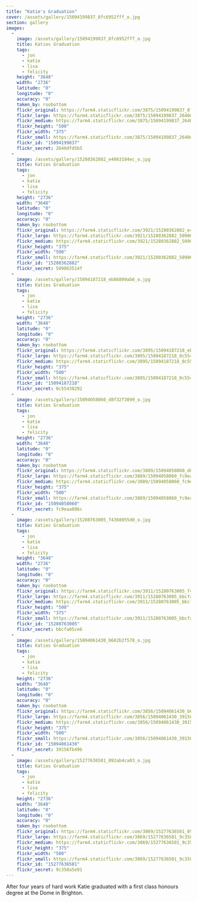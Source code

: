 ```yaml
---
title: "Katie's Graduation"
cover: /assets/gallery/15094199837_8fc6952fff_o.jpg
section: gallery
images:
  - 
    image: /assets/gallery/15094199837_8fc6952fff_o.jpg
    title: Katies Graduation
    tags:
      - jon
      - katie
      - lisa
      - felicity
    height: "3648"
    width: "2736"
    latitude: "0"
    longitude: "0"
    accuracy: "0"
    taken_by: roobottom
    flickr_original: https://farm4.staticflickr.com/3875/15094199837_8fc6952fff_o.jpg
    flickr_large: https://farm4.staticflickr.com/3875/15094199837_2640dfd5b5_b.jpg
    flickr_medium: https://farm4.staticflickr.com/3875/15094199837_2640dfd5b5.jpg
    flickr_height: "500"
    flickr_width: "375"
    flickr_small: https://farm4.staticflickr.com/3875/15094199837_2640dfd5b5_m.jpg
    flickr_id: "15094199837"
    flickr_secret: 2640dfd5b5
  - 
    image: /assets/gallery/15280362882_e4063104ec_o.jpg
    title: Katies Graduation
    tags:
      - jon
      - katie
      - lisa
      - felicity
    height: "2736"
    width: "3648"
    latitude: "0"
    longitude: "0"
    accuracy: "0"
    taken_by: roobottom
    flickr_original: https://farm4.staticflickr.com/3921/15280362882_e4063104ec_o.jpg
    flickr_large: https://farm4.staticflickr.com/3921/15280362882_509063514f_b.jpg
    flickr_medium: https://farm4.staticflickr.com/3921/15280362882_509063514f.jpg
    flickr_height: "375"
    flickr_width: "500"
    flickr_small: https://farm4.staticflickr.com/3921/15280362882_509063514f_m.jpg
    flickr_id: "15280362882"
    flickr_secret: 509063514f
  - 
    image: /assets/gallery/15094187218_eb86809ab6_o.jpg
    title: Katies Graduation
    tags:
      - jon
      - katie
      - lisa
      - felicity
    height: "2736"
    width: "3648"
    latitude: "0"
    longitude: "0"
    accuracy: "0"
    taken_by: roobottom
    flickr_original: https://farm4.staticflickr.com/3895/15094187218_eb86809ab6_o.jpg
    flickr_large: https://farm4.staticflickr.com/3895/15094187218_0c55438292_b.jpg
    flickr_medium: https://farm4.staticflickr.com/3895/15094187218_0c55438292.jpg
    flickr_height: "375"
    flickr_width: "500"
    flickr_small: https://farm4.staticflickr.com/3895/15094187218_0c55438292_m.jpg
    flickr_id: "15094187218"
    flickr_secret: 0c55438292
  - 
    image: /assets/gallery/15094058060_d8f32f3099_o.jpg
    title: Katies Graduation
    tags:
      - jon
      - katie
      - lisa
      - felicity
    height: "2736"
    width: "3648"
    latitude: "0"
    longitude: "0"
    accuracy: "0"
    taken_by: roobottom
    flickr_original: https://farm4.staticflickr.com/3889/15094058060_d8f32f3099_o.jpg
    flickr_large: https://farm4.staticflickr.com/3889/15094058060_fc9eaa086c_b.jpg
    flickr_medium: https://farm4.staticflickr.com/3889/15094058060_fc9eaa086c.jpg
    flickr_height: "375"
    flickr_width: "500"
    flickr_small: https://farm4.staticflickr.com/3889/15094058060_fc9eaa086c_m.jpg
    flickr_id: "15094058060"
    flickr_secret: fc9eaa086c
  - 
    image: /assets/gallery/15280763005_f4368055d0_o.jpg
    title: Katies Graduation
    tags:
      - jon
      - katie
      - lisa
      - felicity
    height: "3648"
    width: "2736"
    latitude: "0"
    longitude: "0"
    accuracy: "0"
    taken_by: roobottom
    flickr_original: https://farm4.staticflickr.com/3911/15280763005_f4368055d0_o.jpg
    flickr_large: https://farm4.staticflickr.com/3911/15280763005_bbcfa05ce6_b.jpg
    flickr_medium: https://farm4.staticflickr.com/3911/15280763005_bbcfa05ce6.jpg
    flickr_height: "500"
    flickr_width: "375"
    flickr_small: https://farm4.staticflickr.com/3911/15280763005_bbcfa05ce6_m.jpg
    flickr_id: "15280763005"
    flickr_secret: bbcfa05ce6
  - 
    image: /assets/gallery/15094061430_b682b2f578_o.jpg
    title: Katies Graduation
    tags:
      - jon
      - katie
      - lisa
      - felicity
    height: "2736"
    width: "3648"
    latitude: "0"
    longitude: "0"
    accuracy: "0"
    taken_by: roobottom
    flickr_original: https://farm4.staticflickr.com/3856/15094061430_b682b2f578_o.jpg
    flickr_large: https://farm4.staticflickr.com/3856/15094061430_39156fb49b_b.jpg
    flickr_medium: https://farm4.staticflickr.com/3856/15094061430_39156fb49b.jpg
    flickr_height: "375"
    flickr_width: "500"
    flickr_small: https://farm4.staticflickr.com/3856/15094061430_39156fb49b_m.jpg
    flickr_id: "15094061430"
    flickr_secret: 39156fb49b
  - 
    image: /assets/gallery/15277636501_092ab4ca03_o.jpg
    title: Katies Graduation
    tags:
      - jon
      - katie
      - lisa
      - felicity
    height: "2736"
    width: "3648"
    latitude: "0"
    longitude: "0"
    accuracy: "0"
    taken_by: roobottom
    flickr_original: https://farm4.staticflickr.com/3869/15277636501_092ab4ca03_o.jpg
    flickr_large: https://farm4.staticflickr.com/3869/15277636501_9c358a5e91_b.jpg
    flickr_medium: https://farm4.staticflickr.com/3869/15277636501_9c358a5e91.jpg
    flickr_height: "375"
    flickr_width: "500"
    flickr_small: https://farm4.staticflickr.com/3869/15277636501_9c358a5e91_m.jpg
    flickr_id: "15277636501"
    flickr_secret: 9c358a5e91
---
```

After four years of hard work Katie graduated with a first class honours degree at the Dome in Brighton.